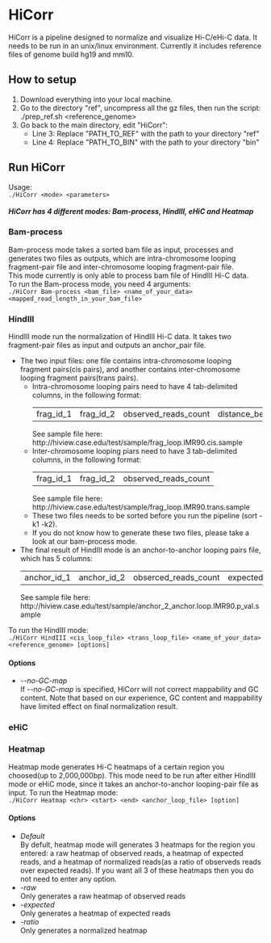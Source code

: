 # HiCorr
HiCorr is a pipeline designed to normalize and visualize Hi-C/eHi-C data. It needs to be run in an unix/linux environment. Currently it includes reference files of genome build hg19 and mm10.

## How to setup
1. Download everything into your local machine.
2. Go to the directory "ref", uncompress all the gz files, then run the script: <br/>
   ./prep_ref.sh <reference_genome>
3. Go back to the main directory, edit "HiCorr":
   - Line 3: Replace "PATH_TO_REF" with the path to your directory "ref"
   - Line 4: Replace "PATH_TO_BIN" with the path to your directory "bin"

## Run HiCorr
Usage:<br/>
   ```./HiCorr <mode> <parameters>```
<br/>
<br/>
**_HiCorr has 4 different modes: Bam-process, HindIII, eHiC and Heatmap_**

### Bam-process
Bam-process mode takes a sorted bam file as input, processes and generates two files as outputs, which are intra-chromosome looping fragment-pair file and inter-chromosome looping fragment-pair file. <br/>
This mode currently is only able to process bam file of HindIII Hi-C data. <br/>
To run the Bam-process mode, you need 4 arguments:<br/>
   ```./HiCorr Bam-process <bam_file> <name_of_your_data> <mapped_read_length_in_your_bam_file> ```
<br/>

### HindIII
HindIII mode run the normalization of HindIII Hi-C data. It takes two fragment-pair files as input and outputs an anchor_pair file. <br/>
- The two input files: one file contains intra-chromosome looping fragment pairs(cis pairs), and another contains inter-chromosome looping fragment pairs(trans pairs).
   - Intra-chromosome looping pairs need to have 4 tab-delimited columns, in the following format:<br/>
       <table><tr><td>frag_id_1</td> <td>frag_id_2</td> <td>observed_reads_count</td> <td>distance_between_two_fragments</td></tr>  </table>
       See sample file here: http://hiview.case.edu/test/sample/frag_loop.IMR90.cis.sample
   - Inter-chromosome looping piars need to have 3 tab-delimited columns, in the following format:<br/>
      <table><tr><td>frag_id_1</td> <td>frag_id_2</td> <td>observed_reads_count</td> </tr>  </table>
        See sample file here: http://hiview.case.edu/test/sample/frag_loop.IMR90.trans.sample
   - These two files needs to be sorted before you run the pipeline (sort -k1 -k2).
   - If you do not know how to generate these two files, please take a look at our bam-process mode.
- The final result of HindIII mode is an anchor-to-anchor looping pairs file, which has 5 columns:<br/>
     <table><tr><td>anchor_id_1</td><td>anchor_id_2</td> <td>obserced_reads_count</td> <td>expected_reads_count</td> <td>p_value_ </td></tr></table>
   See sample file here: http://hiview.case.edu/test/sample/anchor_2_anchor.loop.IMR90.p_val.sample <br/>

To run the HindIII mode:<br/>
   ```./HiCorr HindIII <cis_loop_file> <trans_loop_file> <name_of_your_data> <reference_genome> [options]```
#### Options
 * _--no-GC-map_ <br/> 
      If _--no-GC-map_ is specified, HiCorr will not correct mappability and GC content. Note that based on our experience, GC content and mappability have limited effect on final normalization result. 

### eHiC

### Heatmap
Heatmap mode generates Hi-C heatmaps of a certain region you choosed(up to 2,000,000bp). This mode need to be run after either HindIII mode or eHiC mode, since it takes an anchor-to-anchor looping-pair file as input.
To run the Heatmap mode: <br/>
   ```./HiCorr Heatmap <chr> <start> <end> <anchor_loop_file> [option]```
#### Options
*  _Default_ <br/>
   By defult, heatmap mode will generates 3 heatmaps for the region you entered: a raw heatmap of observed reads, a heatmap of expected reads, and a heatmap of normalized reads(as a ratio of observeds reads over expected reads). If you want all 3 of these heatmaps then you do not need to enter any option.
* _-raw_ <br/>
   Only generates a raw heatmap of observed reads
* _-expected_ <br/>
   Only generates a heatmap of expected reads
* _-ratio_ <br/>
   Only generates a normalized heatmap

